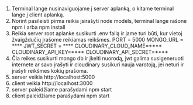 1. Terminal lange nusinaviguojame į server aplanką, o kitame terminal lange į client aplanką.
2. Norint pasileisti pirma reikia įsirašyti node models, terminal lange rašone npm i arba npm install
3. Reikia server root aplanke susikurti .env failą ir jame turi būti, kur vietoj žvaigždučių įrašome reikiamas reikšmes.
PORT = 5000
MONGO_URL = ****
JWT_SECRET = ****
CLOUDINARY_CLOUD_NAME=****
CLOUDINARY_API_KEY=****
CLOUDINARY_API_SECRET=****
4. Čia reikes susikurti mongo db ir įkelti nuorodą, jwt galima susigeneruoti internete ar savo įrašyti ir cloudinary susikuri nauja varotoją, 
jei neturi ir įrašyti reikšmes kokių prašoma.
5. server veikia http://localhost:5000
6. client veikia http://localhost:3000
7. server paleidžiame parašydami npm start
8. client paleidžiame parašydami npm start

